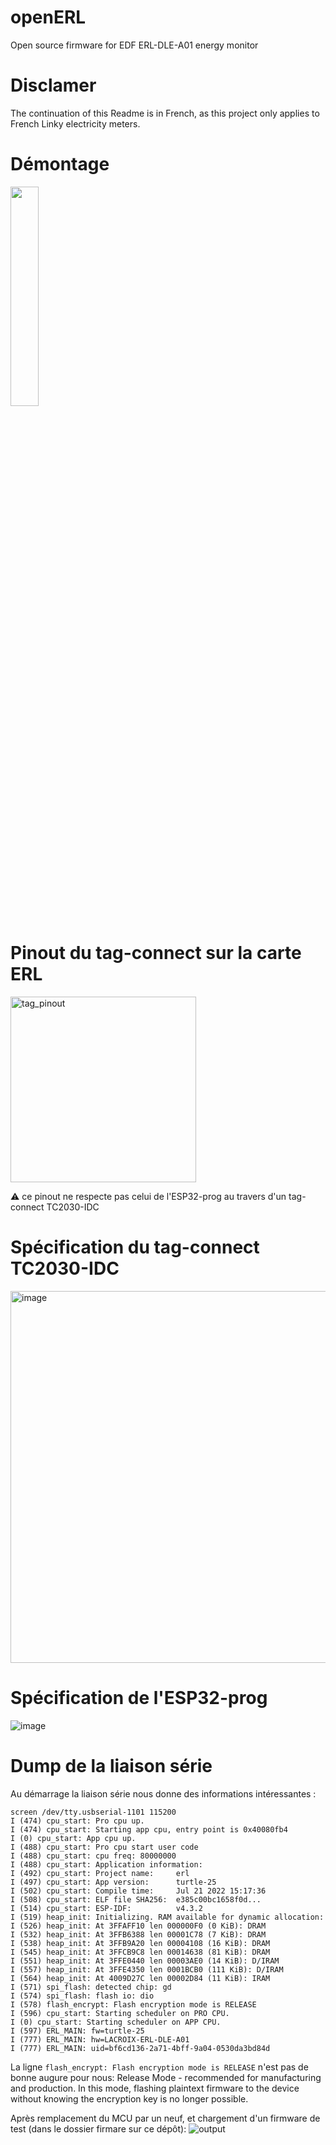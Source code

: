 # openERL
Open source firmware for EDF ERL-DLE-A01 energy monitor

# Disclamer
The continuation of this Readme is in French, as this project only applies to French Linky electricity meters.

# Démontage

<img src="https://github.com/user-attachments/assets/58cc414a-30e1-4425-a2bf-172b16ab8816" width=30% height=30%>

# Pinout du tag-connect sur la carte ERL
<img width="297" alt="tag_pinout" src="https://github.com/user-attachments/assets/57aaa45e-9f56-4bfa-bb66-49d6c404d360" />

⚠️ ce pinout ne respecte pas celui de l'ESP32-prog au travers d'un tag-connect TC2030-IDC

# Spécification du tag-connect TC2030-IDC

<img width="595" alt="image" src="https://github.com/user-attachments/assets/3fb30695-9a50-414a-8c4a-32665b288733" />

# Spécification de l'ESP32-prog

![image](https://github.com/user-attachments/assets/2cc44ec6-9a4a-4b16-8d27-656a42debeec)

# Dump de la liaison série

Au démarrage la liaison série nous donne des informations intéressantes :

```
screen /dev/tty.usbserial-1101 115200
I (474) cpu_start: Pro cpu up.
I (474) cpu_start: Starting app cpu, entry point is 0x40080fb4
I (0) cpu_start: App cpu up.
I (488) cpu_start: Pro cpu start user code
I (488) cpu_start: cpu freq: 80000000
I (488) cpu_start: Application information:
I (492) cpu_start: Project name:     erl
I (497) cpu_start: App version:      turtle-25
I (502) cpu_start: Compile time:     Jul 21 2022 15:17:36
I (508) cpu_start: ELF file SHA256:  e385c00bc1658f0d...
I (514) cpu_start: ESP-IDF:          v4.3.2
I (519) heap_init: Initializing. RAM available for dynamic allocation:
I (526) heap_init: At 3FFAFF10 len 000000F0 (0 KiB): DRAM
I (532) heap_init: At 3FFB6388 len 00001C78 (7 KiB): DRAM
I (538) heap_init: At 3FFB9A20 len 00004108 (16 KiB): DRAM
I (545) heap_init: At 3FFCB9C8 len 00014638 (81 KiB): DRAM
I (551) heap_init: At 3FFE0440 len 00003AE0 (14 KiB): D/IRAM
I (557) heap_init: At 3FFE4350 len 0001BCB0 (111 KiB): D/IRAM
I (564) heap_init: At 4009D27C len 00002D84 (11 KiB): IRAM
I (571) spi_flash: detected chip: gd
I (574) spi_flash: flash io: dio
I (578) flash_encrypt: Flash encryption mode is RELEASE
I (596) cpu_start: Starting scheduler on PRO CPU.
I (0) cpu_start: Starting scheduler on APP CPU.
I (597) ERL_MAIN: fw=turtle-25
I (777) ERL_MAIN: hw=LACROIX-ERL-DLE-A01
I (777) ERL_MAIN: uid=bf6cd136-2a71-4bff-9a04-0530da3bd84d
```


La ligne ```flash_encrypt: Flash encryption mode is RELEASE``` n'est pas de bonne augure pour nous:
Release Mode - recommended for manufacturing and production. In this mode, flashing plaintext firmware to the device without knowing the encryption key is no longer possible.

Après remplacement du MCU par un neuf, et chargement d'un firmware de test (dans le dossier firmare sur ce dépôt):
![output](https://github.com/user-attachments/assets/b4ffe1ab-67cd-443f-81a4-0401d7ea2109)


